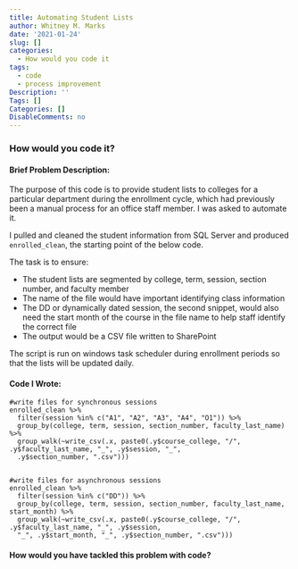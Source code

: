 ```yaml
---
title: Automating Student Lists
author: Whitney M. Marks
date: '2021-01-24'
slug: []
categories:
  - How would you code it
tags:
  - code
  - process improvement
Description: ''
Tags: []
Categories: []
DisableComments: no
---
```


### How would you code it?

#### Brief Problem Description:

The purpose of this code is to provide student lists to colleges for a particular department during the enrollment cycle, which had previously been a manual process for an office staff member. I was asked to automate it.

I pulled and cleaned the student information from SQL Server and produced `enrolled_clean`, the starting point of the below code.

The task is to ensure:
- The student lists are segmented by college, term, session, section number, and faculty member
- The name of the file would have important identifying class information
- The DD or dynamically dated session, the second snippet, would also need the start month of the course in the file name to help staff identify the correct file
- The output would be a CSV file written to SharePoint 

The script is run on windows task scheduler during enrollment periods so that the lists will be updated daily.

#### Code I Wrote:


```{r}
#write files for synchronous sessions
enrolled_clean %>%
  filter(session %in% c("A1", "A2", "A3", "A4", "O1")) %>%
  group_by(college, term, session, section_number, faculty_last_name) %>%
  group_walk(~write_csv(.x, paste0(.y$course_college, "/", .y$faculty_last_name, "_", .y$session, "_", 
  .y$section_number, ".csv")))

 
#write files for asynchronous sessions
enrolled_clean %>%
  filter(session %in% c("DD")) %>%
  group_by(college, term, session, section_number, faculty_last_name, start_month) %>%
  group_walk(~write_csv(.x, paste0(.y$course_college, "/", .y$faculty_last_name, "_", .y$session, 
  "_", .y$start_month, "_", .y$section_number, ".csv")))

```

#### How would you have tackled this problem with code? 

